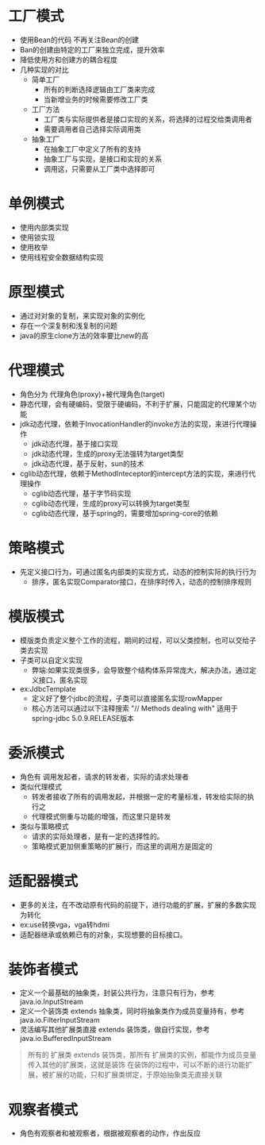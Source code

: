 # 工厂模式
* 使用Bean的代码 不再关注Bean的创建
* Ban的创建由特定的工厂来独立完成，提升效率
* 降低使用方和创建方的耦合程度
* 几种实现的对比
    * 简单工厂
        * 所有的判断选择逻辑由工厂类来完成
        * 当新增业务的时候需要修改工厂类
    * 工厂方法
        * 工厂类与实际提供者是接口实现的关系，将选择的过程交给类调用者
        * 需要调用者自己选择实际调用类
    * 抽象工厂
        * 在抽象工厂中定义了所有的支持
        * 抽象工厂与实现，是接口和实现的关系
        * 调用这，只需要从工厂类中选择即可

# 单例模式
* 使用内部类实现
* 使用锁实现
* 使用枚举
* 使用线程安全数据结构实现

# 原型模式
* 通过对对象的复制，来实现对象的实例化
* 存在一个深复制和浅复制的问题
* java的原生clone方法的效率要比new的高

# 代理模式
* 角色分为 代理角色(proxy)+被代理角色(target)
* 静态代理，会有硬编码，受限于硬编码，不利于扩展，只能固定的代理某个功能
* jdk动态代理，依赖于InvocationHandler的invoke方法的实现，来进行代理操作
    * jdk动态代理，基于接口实现
    * jdk动态代理，生成的proxy无法强转为target类型
    * jdk动态代理，基于反射，sun的技术
* cglib动态代理，依赖于MethodInteceptor的intercept方法的实现，来进行代理操作
    * cglib动态代理，基于字节码实现 
    * cglib动态代理，生成的proxy可以转换为target类型
    * cglib动态代理，基于spring的，需要增加spring-core的依赖
    
# 策略模式
* 先定义接口行为，可通过匿名内部类的实现方式，动态的控制实际的执行行为
    * 排序，匿名实现Comparator接口，在排序时传入，动态的控制排序规则
    
# 模版模式
* 模版类负责定义整个工作的流程，期间的过程，可以父类控制，也可以交给子类去实现
* 子类可以自定义实现
    * 弊端:如果实现类很多，会导致整个结构体系异常庞大，解决办法，通过定义接口，匿名实现
* ex:JdbcTemplate
    * 定义好了整个jdbc的流程，子类可以直接匿名实现rowMapper
    * 核心方法可以通过以下注释搜索 "// Methods dealing with" 适用于spring-jdbc 5.0.9.RELEASE版本
    

# 委派模式
* 角色有 调用发起者，请求的转发者，实际的请求处理者
* 类似代理模式
    * 转发者接收了所有的调用发起，并根据一定的考量标准，转发给实际的执行之
    * 代理模式侧重与功能的增强，而这里只是转发
* 类似与策略模式
    * 请求的实际处理者，是有一定的选择性的。
    * 策略模式更加侧重策略的扩展行，而这里的调用方是固定的

# 适配器模式
* 更多的关注，在不改动原有代码的前提下，进行功能的扩展，扩展的多数实现为转化
* ex:use转换vga，vga转hdmi
* 适配器继承或依赖已有的对象，实现想要的目标接口。

# 装饰者模式
* 定义一个最基础的抽象类，封装公共行为，注意只有行为，参考java.io.InputStream
* 定义一个装饰类 extends 抽象类，同时将抽象类作为成员变量持有，参考java.io.FilterInputStream
* 灵活编写其他扩展类直接 extends 装饰类，做自行实现，参考java.io.BufferedInputStream
> 所有的 扩展类 extends 装饰类，那所有 扩展类的实例，都能作为成员变量传入其他的扩展类，这就是装饰
> 在装饰的过程中，可以不断的进行功能扩展，被扩展的功能，只和扩展类绑定，于原始抽象类无直接关联

# 观察者模式
* 角色有观察者和被观察者，根据被观察者的动作，作出反应

